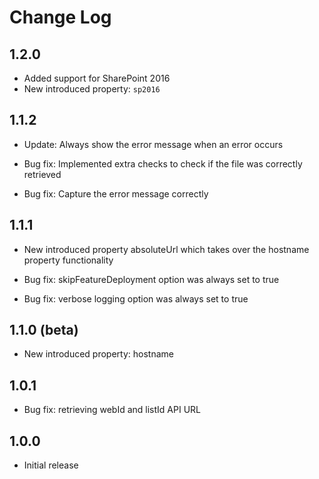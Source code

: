 # Change Log

## 1.2.0
- Added support for SharePoint 2016
- New introduced property: `sp2016`

## 1.1.2
- Update: Always show the error message when an error occurs

- Bug fix: Implemented extra checks to check if the file was correctly retrieved
- Bug fix: Capture the error message correctly

## 1.1.1 
- New introduced property absoluteUrl which takes over the hostname property functionality

- Bug fix: skipFeatureDeployment option was always set to true
- Bug fix: verbose logging option was always set to true

## 1.1.0 (beta)
- New introduced property: hostname

## 1.0.1
- Bug fix: retrieving webId and listId API URL

## 1.0.0
- Initial release
